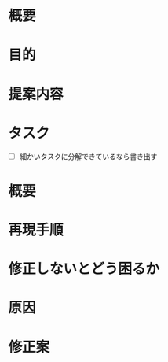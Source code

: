 <!-- あくまでテンプレートなので必ずしもすべての項目を埋めなくてよい -->

<!-- 要望のテンプレート -->

# 概要

# 目的

# 提案内容

# タスク

-   [ ] 細かいタスクに分解できているなら書き出す

<!-- 不具合のテンプレート -->

# 概要

# 再現手順

# 修正しないとどう困るか

# 原因

# 修正案
